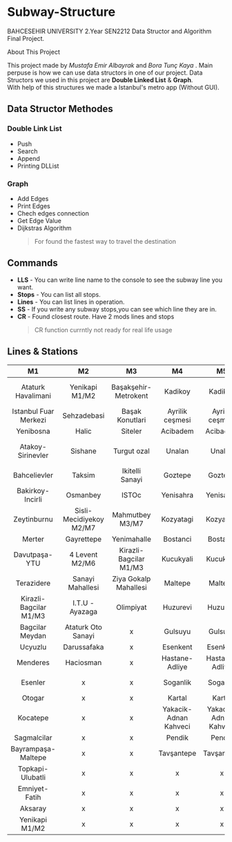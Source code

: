 # Subway-Structure
BAHCESEHIR UNIVERSITY 2.Year SEN2212  Data Structor and Algorithm Final Project.

About This Project

This project made by *Mustafa Emir Albayrak* and *Bora Tunç Kaya* . Main perpuse is 
how we can use data structors in one of our project.
Data Structors we used in this project are **Double Linked List** & **Graph**.  
With help of this structures we made a Istanbul's metro app (Without GUI).

## Data Structor Methodes

### Double Link List
- Push 
- Search
- Append
- Printing DLList

### Graph
- Add Edges
- Print Edges
- Chech edges connection
- Get Edge Value
- Dijkstras Algorithm 
  > For found the fastest way to travel the destination

## Commands

- **LLS** - You can write line name to the console to see the subway line you want.
- **Stops** - You can list all stops.
- **Lines** - You can list lines in operation.
- **SS** - If you write any subway stops,you can see which line they are in.
- **CR** - Found closest route. Have 2 mods lines and stops 
  > CR function currntly not ready for real life usage


## Lines & Stations


|           M1            |              M2            |               M3           |            M4             |        M5 |             M6 |          M7 |
|         :---:           |            :---:           |     :---:                  |    :---:                  |    :---:     |    :---:     |    :---:     |
|  Ataturk Havalimani   |  Yenikapi M1/M2            |  Başakşehir-Metrokent      | 	Kadikoy      | 	Kadikoy | Levent M2/M6             | 	Sisli-Mecidiyekoy  M2/M7 |
|  Istanbul Fuar Merkezi  |  Sehzadebasi               |  Başak Konutlari           | 	Ayrilik ceşmesi      | 	Ayrilik ceşmesi | Nispetiye                | 	Caglayan |
|  Yenibosna              |  Halic                     |  Siteler                   | 	Acibadem      | 	Acibadem | Etiler                   | 	Kagithane |
|  Atakoy-Sirinevler      |  Sishane                   |  Turgut ozal               | 	Unalan      | 	Unalan | Bogazici U.- Hisarustu   | 	Nurtepe |
|  Bahcelievler           |  Taksim                    |  Ikitelli Sanayi           | 	Goztepe      | 	Goztepe |    x   | 	                Alibeykoy |
|  Bakirkoy-Incirli       |  Osmanbey                  |  ISTOc                     | 	Yenisahra      | 	Yenisahra |    x   | 	                Circir |
|  Zeytinburnu            |  Sisli-Mecidiyekoy M2/M7   |  Mahmutbey M3/M7           | 	Kozyatagi      | 	Kozyatagi |    x   | 	                Veysel Karani-Akşemsettin |
|  Merter                 |  Gayrettepe                |  Yenimahalle               | 	Bostanci      | 	Bostanci |    x   | 	                Yeşilpinar |
|  Davutpaşa-YTU          |  4 Levent M2/M6            |  Kirazli-Bagcilar M1/M3    | 	Kucukyali      | 	Kucukyali |    x   | 	                Kazim Karabekir |
|  Terazidere             |  Sanayi Mahallesi          |  Ziya Gokalp Mahallesi     | 	Maltepe      | 	Maltepe |    x   | 	                Yenimahalle |
|  Kirazli-Bagcilar M1/M3 |  I.T.U - Ayazaga           |  Olimpiyat                 | 	Huzurevi      | 	Huzurevi |    x   | 	                Karadeniz Mahallesi |
|  Bagcilar Meydan        |  Ataturk Oto Sanayi        |  x                         | 	Gulsuyu      | 	Gulsuyu |    x   | 	                Tekstilkent-Giyimkent |
|  Ucyuzlu                |  Darussafaka               |  x                         | 	Esenkent      | 	Esenkent   |    x   | 	                Oruc Reis |
|  Menderes               |  Haciosman                 |  x                         | 	Hastane-Adliye      | 	Hastane-Adliye   |    x   | 	                Goztepe Mahallesi |
|  Esenler                | x                          |  x                         | 	Soganlik      | 	Soganlik   |    x   | 	                Mahmutbey M3/M7 |
|  Otogar                 | x                          |  x                         | 	Kartal      | 	Kartal   |    x   |       x      |
|  Kocatepe               | x                          |  x                         | 	Yakacik-Adnan Kahveci      | 	Yakacik-Adnan Kahveci   |    x   |       x      |
|  Sagmalcilar            | x                          |  x                         | 	Pendik                     | 	Pendik    |    x   |       x      |
|  Bayrampaşa-Maltepe     | x                          |  x                         |    		Tavşantepe                    | 	Tavşantepe   |    x   |       x      |
|  Topkapi-Ulubatli       | x                          |  x                         |    x                      | x |    x   |       x      |
|  Emniyet-Fatih          | x                          |  x                         |    x                      | x |    x   |       x      |
|  Aksaray                | x                          |  x                         |    x                      | x |    x   |       x      |
|  Yenikapi M1/M2         | x                          |  x                         |    x                      | x |    x   |       x      |


